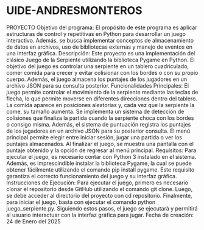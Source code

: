# UIDE-ANDRESMONTEROS
PROYECTO
Objetivo del programa: El propósito de este programa es aplicar estructuras de control y repetitivas en Python para desarrollar un juego interactivo. Además, se busca implementar conceptos de almacenamiento de datos en archivos, uso de bibliotecas externas y manejo de eventos en una interfaz gráfica.
Descripción: Este proyecto es una implementación del clásico Juego de la Serpiente utilizando la biblioteca Pygame en Python. El objetivo del juego es controlar una serpiente en un tablero cuadriculado, comer comida para crecer y evitar colisionar con los bordes o con su propio cuerpo. Además, el juego almacena los puntajes de los jugadores en un archivo JSON para su consulta posterior.
Funcionalidades Principales: El juego permite controlar el movimiento de la serpiente mediante las teclas de flecha, lo que permite moverse en diferentes direcciones dentro del tablero. La comida aparece en posiciones aleatorias y, cada vez que la serpiente la come, su tamaño aumenta. Se implementa un sistema de detección de colisiones que finaliza la partida cuando la serpiente choca con los bordes o consigo misma. Además, el sistema de puntuación registra los puntajes de los jugadores en un archivo JSON para su posterior consulta. El menú principal permite elegir entre iniciar sesión, jugar una partida o ver los puntajes almacenados. Al finalizar el juego, se muestra una pantalla con el puntaje obtenido y la opción de regresar al menú principal.
Requisitos: Para ejecutar el juego, es necesario contar con Python 3 instalado en el sistema. Además, es imprescindible instalar la biblioteca Pygame, la cual se puede obtener fácilmente utilizando el comando pip install pygame. Este requisito garantiza el correcto funcionamiento del juego y su interfaz gráfica.
Instrucciones de Ejecución: Para ejecutar el juego, primero es necesario clonar el repositorio desde GitHub utilizando el comando git clone. Luego, se debe acceder al directorio del proyecto con cd repositorio. Finalmente, para iniciar el juego, basta con ejecutar el comando python juego_serpiente.py. Siguiendo estos pasos, el juego se ejecutará y permitirá al usuario interactuar con la interfaz gráfica para jugar.
Fecha de creación: 24 de Enero del 2025
